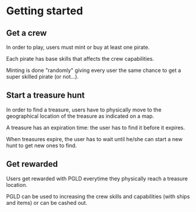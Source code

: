 # Getting started

## Get a crew

In order to play, users must mint or buy at least one pirate.

Each pirate has base skills that affects the crew capabilities.

Minting is done "randomly" giving every user the same chance to get a super skilled pirate (or not...).

## Start a treasure hunt

In order to find a treasure, users have to physically move to the geographical location of the treasure as indicated on a map.

A treasure has an expiration time: the user has to find it before it expires.

When treasures expire, the user has to wait until he/she can start a new hunt to get new ones to find.

## Get rewarded

Users get rewarded with PGLD everytime they physically reach a treasure location.

PGLD can be used to increasing the crew skills and capabilities (with ships and items) or can be cashed out.